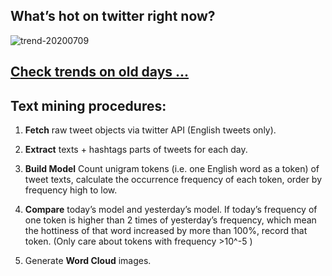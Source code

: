 ## What’s hot on twitter right now?

![trend-20200709][wordcloud]

[wordcloud]: https://raw.githubusercontent.com/xdqc/tweet-trend-everyday/master/word-cloud/trend-20200709.png?token=AF5V4P7ADR6KQBZ4CEDTNIK6AXRMU "trend-20200709"

## [Check trends on old days ...](https://github.com/xdqc/tweet-trend-everyday/tree/master/word-cloud)

## Text mining procedures:

1. **Fetch** raw tweet objects via twitter API (English tweets only).

2. **Extract** texts + hashtags parts of tweets for each day.

3. **Build Model** Count unigram tokens (i.e. one English word as a token) of tweet texts, calculate the occurrence frequency of each token, order by frequency high to low.

4. **Compare** today’s model and yesterday’s model. If today’s frequency of one token is higher than 2 times of yesterday’s frequency, which mean the hottiness of that word increased by more than 100%, record that token. (Only care about tokens with frequency >10^-5 )

5. Generate **Word Cloud** images.
